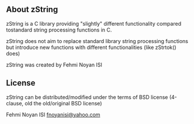 About zString
----------------------
 zString is a C library providing "slightly" different functionality compared tostandard string processing functions in C.

 zString does not aim to replace standard library string processing functions but introduce new functions with different functionalities (like zStrtok() does)

 zString was created by Fehmi Noyan ISI

License
----------------------
 zString can be distributed/modified under the terms of BSD license (4-clause, old the old/original BSD license)

Fehmi Noyan ISI
fnoyanisi@yahoo.com 
